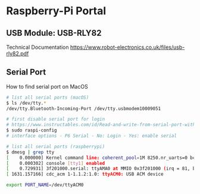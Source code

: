 # Raspberry-Pi Portal

## USB Module: USB-RLY82

Technical Documentation
https://www.robot-electronics.co.uk/files/usb-rly82.pdf


## Serial Port

How to find serial port on MacOS

```bash
# list all serial ports (macOS)
$ ls /dev/tty.*
/dev/tty.Bluetooth-Incoming-Port /dev/tty.usbmodem10009051

# first disable serial port for login
# https://www.instructables.com/id/Read-and-write-from-serial-port-with-Raspberry-Pi/
$ sudo raspi-config
# interface options - P6 Serial - No: Login - Yes: enable serial

# list all serial ports (raspberrypi)
$ dmesg | grep tty
[    0.000000] Kernel command line: coherent_pool=1M 8250.nr_uarts=0 bcm2708_fb.fbwidth=656 bcm2708_fb.fbheight=416 bcm2708_fb.fbswap=1 vc_mem.mem_base=0x3ec00000 vc_mem.mem_size=0x40000000  console=ttyS0,115200 console=tty1 root=/dev/mmcblk0p7 rootfstype=ext4 elevator=deadline fsck.repair=yes rootwait quiet splash plymouth.ignore-serial-consoles
[    0.000302] console [tty1] enabled
[    0.729931] 3f201000.serial: ttyAMA0 at MMIO 0x3f201000 (irq = 81, base_baud = 0) is a PL011 rev2
[ 1631.157166] cdc_acm 1-1.1.2:1.0: ttyACM0: USB ACM device

export PORT_NAME=/dev/ttyACM0
```
